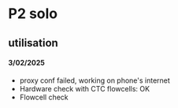 # P2 solo
## utilisation 
#### 3/02/2025
- proxy conf failed, working on phone's internet
- Hardware check with CTC flowcells: OK 
- Flowcell check 
